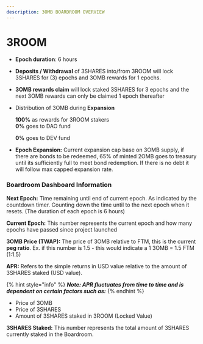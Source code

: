 ```yaml
---
description: 3OMB BOARDROOM OVERVIEW
---
```


# 3ROOM

* **Epoch duration**: 6 hours
* **Deposits / Withdrawal** of 3SHARES into/from 3ROOM will lock 3SHARES for (3) epochs and 3OMB rewards for 1 epochs.
* **3OMB rewards claim** will lock staked 3SHARES for 3 epochs and the next 3OMB rewards can only be claimed 1 epoch thereafter
*   Distribution of 3OMB during **Expansion**

    **100%** as rewards for 3ROOM stakers\
    **0%** goes to DAO fund

    **0%** goes to DEV fund
* **Epoch Expansion:** Current expansion cap base on 3OMB supply, if there are bonds to be redeemed, 65% of minted 2OMB goes to treasury until its sufficiently full to meet bond redemption. If there is no debt it will follow max capped expansion rate.

### Boardroom Dashboard Information <a href="#masonry-ui-available-information" id="masonry-ui-available-information"></a>

**Next Epoch:** Time remaining until end of current epoch. As indicated by the countdown timer. Counting down the time until to the next epoch when it resets. (The duration of each epoch is 6 hours)

**Current Epoch:** This number represents the current epoch and how many epochs have passed since project launched

**3OMB Price (TWAP):** The price of 3OMB relative to FTM, this is the current **peg ratio**. Ex. if this number is 1.5 - this would indicate a 1 3OMB = 1.5 FTM (1:1.5)

**APR:** Refers to the simple returns in USD value relative to the amount of 3SHARES staked (USD value).

{% hint style="info" %}
_**Note: APR fluctuates from time to time and is dependent on certain factors such as:**_
{% endhint %}

* Price of 3OMB
* Price of 3SHARES
* Amount of 3SHARES staked in 3ROOM (Locked Value)

**3SHARES Staked:** This number represents the total amount of 3SHARES currently staked in the Boardroom.
